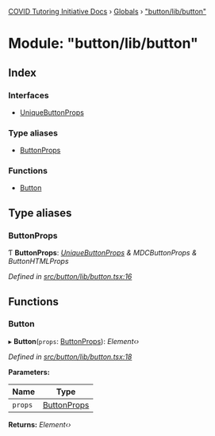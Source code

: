 [COVID Tutoring Initiative Docs](../README.md) › [Globals](../globals.md) › ["button/lib/button"](_button_lib_button_.md)

# Module: "button/lib/button"

## Index

### Interfaces

- [UniqueButtonProps](../interfaces/_button_lib_button_.uniquebuttonprops.md)

### Type aliases

- [ButtonProps](_button_lib_button_.md#buttonprops)

### Functions

- [Button](_button_lib_button_.md#button)

## Type aliases

### ButtonProps

Ƭ **ButtonProps**: _[UniqueButtonProps](../interfaces/_button_lib_button_.uniquebuttonprops.md) & MDCButtonProps & ButtonHTMLProps_

_Defined in [src/button/lib/button.tsx:16](https://github.com/tutorbookapp/covid-tutoring/blob/7978780/src/button/lib/button.tsx#L16)_

## Functions

### Button

▸ **Button**(`props`: [ButtonProps](_button_lib_button_.md#buttonprops)): _Element‹›_

_Defined in [src/button/lib/button.tsx:18](https://github.com/tutorbookapp/covid-tutoring/blob/7978780/src/button/lib/button.tsx#L18)_

**Parameters:**

| Name    | Type                                              |
| ------- | ------------------------------------------------- |
| `props` | [ButtonProps](_button_lib_button_.md#buttonprops) |

**Returns:** _Element‹›_
